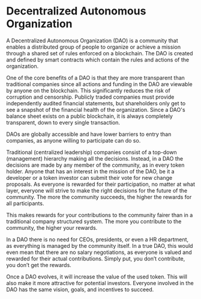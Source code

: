 # Decentralized Autonomous Organization

A Decentralized Autonomous Organization (DAO) is a community that enables a distributed group of people to organize or achieve a mission through a shared set of rules enforced on a blockchain. The DAO is created and defined by smart contracts which contain the rules and actions of the organization.

One of the core benefits of a DAO is that they are more transparent than traditional companies since all actions and funding in the DAO are viewable by anyone on the blockchain. This significantly reduces the risk of corruption and censorship. Publicly traded companies must provide independently audited financial statements, but shareholders only get to see a snapshot of the financial health of the organization. Since a DAO's balance sheet exists on a public blockchain, it is always completely transparent, down to every single transaction.

DAOs are globally accessible and have lower barriers to entry than companies, as anyone willing to participate can do so.

Traditional (centralized leadership) companies consist of a top-down (management) hierarchy making all the decisions. Instead, in a DAO the decisions are made by any member of the community, as in every token holder. Anyone that has an interest in the mission of the DAO, be it a developer or a token investor can submit their vote for new change proposals. As everyone is rewarded for their participation, no matter at what layer, everyone will strive to make the right decisions for the future of the community. The more the community succeeds, the higher the rewards for all participants.

This makes rewards for your contributions to the community fairer than in a traditional company structured system. The more you contribute to the community, the higher your rewards.

In a DAO there is no need for CEOs, presidents, or even a HR department, as everything is managed by the community itself. In a true DAO, this would even mean that there are no salary negotiations, as everyone is valued and rewarded for their actual contributions. Simply put, you don’t contribute, you don’t get the rewards.

Once a DAO evolves, it will increase the value of the used token. This will also make it more attractive for potential investors. Everyone involved in the DAO has the same vision, goals, and incentives to succeed.
